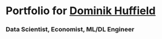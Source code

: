 # Portfolio for [Dominik Huffield]
### Data Scientist, Economist, ML/DL Engineer

[Dominik Huffield]: https://portingdata.com
